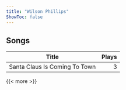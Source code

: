 ```yaml
---
title: "Wilson Phillips"
ShowToc: false
---
```


## Songs
Title | Plays 
----- | -----: 
Santa Claus Is Coming To Town | 3

{{< more >}}